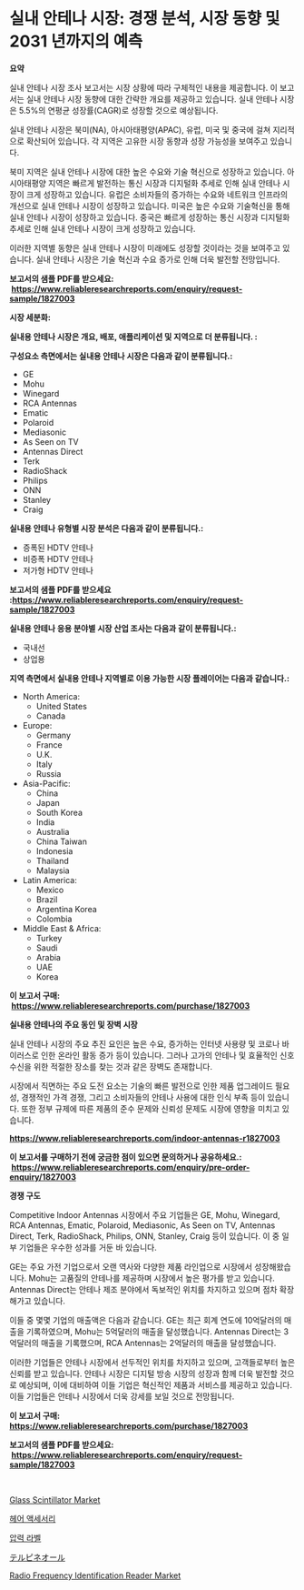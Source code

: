 <p><h1>실내 안테나 시장: 경쟁 분석, 시장 동향 및 2031 년까지의 예측</h1></p><p><strong>요약</strong></p>
<p><p>실내 안테나 시장 조사 보고서는 시장 상황에 따라 구체적인 내용을 제공합니다. 이 보고서는 실내 안테나 시장 동향에 대한 간략한 개요를 제공하고 있습니다. 실내 안테나 시장은 5.5%의 연평균 성장률(CAGR)로 성장할 것으로 예상됩니다.</p><p>실내 안테나 시장은 북미(NA), 아시아태평양(APAC), 유럽, 미국 및 중국에 걸쳐 지리적으로 확산되어 있습니다. 각 지역은 고유한 시장 동향과 성장 가능성을 보여주고 있습니다.</p><p>북미 지역은 실내 안테나 시장에 대한 높은 수요와 기술 혁신으로 성장하고 있습니다. 아시아태평양 지역은 빠르게 발전하는 통신 시장과 디지털화 추세로 인해 실내 안테나 시장이 크게 성장하고 있습니다. 유럽은 소비자들의 증가하는 수요와 네트워크 인프라의 개선으로 실내 안테나 시장이 성장하고 있습니다. 미국은 높은 수요와 기술혁신을 통해 실내 안테나 시장이 성장하고 있습니다. 중국은 빠르게 성장하는 통신 시장과 디지털화 추세로 인해 실내 안테나 시장이 크게 성장하고 있습니다.</p><p>이러한 지역별 동향은 실내 안테나 시장이 미래에도 성장할 것이라는 것을 보여주고 있습니다. 실내 안테나 시장은 기술 혁신과 수요 증가로 인해 더욱 발전할 전망입니다.</p></p>
<p><strong>보고서의 샘플 PDF를 받으세요: &nbsp;<a href="https://www.reliableresearchreports.com/enquiry/request-sample/1827003">https://www.reliableresearchreports.com/enquiry/request-sample/1827003</a></strong></p>
<p><strong>시장 세분화:</strong></p>
<p><strong> 실내용 안테나 시장은 개요, 배포, 애플리케이션 및 지역으로 더 분류됩니다. :</strong></p>
<p><strong>구성요소 측면에서는 실내용 안테나 시장은 다음과 같이 분류됩니다.:</strong></p>
<p><ul><li>GE</li><li>Mohu</li><li>Winegard</li><li>RCA Antennas</li><li>Ematic</li><li>Polaroid</li><li>Mediasonic</li><li>As Seen on TV</li><li>Antennas Direct</li><li>Terk</li><li>RadioShack</li><li>Philips</li><li>ONN</li><li>Stanley</li><li>Craig</li></ul></p>
<p><strong> 실내용 안테나 유형별 시장 분석은 다음과 같이 분류됩니다.:</strong></p>
<p><ul><li>증폭된 HDTV 안테나</li><li>비증폭 HDTV 안테나</li><li>저가형 HDTV 안테나</li></ul></p>
<p><strong>보고서의 샘플 PDF를 받으세요 :<a href="https://www.reliableresearchreports.com/enquiry/request-sample/1827003">https://www.reliableresearchreports.com/enquiry/request-sample/1827003</a></strong></p>
<p><strong> 실내용 안테나 응용 분야별 시장 산업 조사는 다음과 같이 분류됩니다.:</strong></p>
<p><ul><li>국내선</li><li>상업용</li></ul></p>
<p><strong>지역 측면에서 실내용 안테나 지역별로 이용 가능한 시장 플레이어는 다음과 같습니다.:</strong></p>
<p><ul>
    <li>
        North America:
        <ul>
            <li>United States</li>
            <li>Canada</li>
        </ul>
    </li>
    <li>
        Europe:
        <ul>
            <li>Germany</li>
            <li>France</li>
            <li>U.K.</li>
            <li>Italy</li>
            <li>Russia</li>
        </ul>
    </li>
    <li>
        Asia-Pacific:
        <ul>
            <li>China</li>
            <li>Japan</li>
            <li>South Korea</li>
            <li>India</li>
            <li>Australia</li>
            <li>China Taiwan</li>
            <li>Indonesia</li>
            <li>Thailand</li>
            <li>Malaysia</li>
        </ul>
    </li>
    <li>
        Latin America:
        <ul>
            <li>Mexico</li>
            <li>Brazil</li>
            <li>Argentina Korea</li>
            <li>Colombia</li>
        </ul>
    </li>
    <li>
        Middle East & Africa:
        <ul>
            <li>Turkey</li>
            <li>Saudi</li>
            <li>Arabia</li>
            <li>UAE</li>
            <li>Korea</li>
        </ul>
    </li>
    </ul></p>
<p><strong>이 보고서 구매: &nbsp;<a href="https://www.reliableresearchreports.com/purchase/1827003">https://www.reliableresearchreports.com/purchase/1827003</a></strong></p>
<p><strong>실내용 안테나의 주요 동인 및 장벽 시장</strong></p>
<p><p>실내 안테나 시장의 주요 추진 요인은 높은 수요, 증가하는 인터넷 사용량 및 코로나 바이러스로 인한 온라인 활동 증가 등이 있습니다. 그러나 고가의 안테나 및 효율적인 신호 수신을 위한 적절한 장소를 찾는 것과 같은 장벽도 존재합니다.</p><p>시장에서 직면하는 주요 도전 요소는 기술의 빠른 발전으로 인한 제품 업그레이드 필요성, 경쟁적인 가격 경쟁, 그리고 소비자들의 안테나 사용에 대한 인식 부족 등이 있습니다. 또한 정부 규제에 따른 제품의 준수 문제와 신뢰성 문제도 시장에 영향을 미치고 있습니다.</p></p>
<p><strong><a href="https://www.reliableresearchreports.com/indoor-antennas-r1827003">https://www.reliableresearchreports.com/indoor-antennas-r1827003</a></strong></p>
<p><strong>이 보고서를 구매하기 전에 궁금한 점이 있으면 문의하거나 공유하세요.: &nbsp;<a href="https://www.reliableresearchreports.com/enquiry/pre-order-enquiry/1827003">https://www.reliableresearchreports.com/enquiry/pre-order-enquiry/1827003</a></strong></p>
<p><strong>경쟁 구도</strong></p>
<p><p>Competitive Indoor Antennas 시장에서 주요 기업들은 GE, Mohu, Winegard, RCA Antennas, Ematic, Polaroid, Mediasonic, As Seen on TV, Antennas Direct, Terk, RadioShack, Philips, ONN, Stanley, Craig 등이 있습니다. 이 중 일부 기업들은 우수한 성과를 거둔 바 있습니다.</p><p>GE는 주요 가전 기업으로서 오랜 역사와 다양한 제품 라인업으로 시장에서 성장해왔습니다. Mohu는 고품질의 안테나를 제공하며 시장에서 높은 평가를 받고 있습니다. Antennas Direct는 안테나 제조 분야에서 독보적인 위치를 차지하고 있으며 점차 확장해가고 있습니다.</p><p>이들 중 몇몇 기업의 매출액은 다음과 같습니다. GE는 최근 회계 연도에 10억달러의 매출을 기록하였으며, Mohu는 5억달러의 매출을 달성했습니다. Antennas Direct는 3억달러의 매출을 기록했으며, RCA Antennas는 2억달러의 매출을 달성했습니다.</p><p>이러한 기업들은 안테나 시장에서 선두적인 위치를 차지하고 있으며, 고객들로부터 높은 신뢰를 받고 있습니다. 안테나 시장은 디지털 방송 시장의 성장과 함께 더욱 발전할 것으로 예상되며, 이에 대비하여 이들 기업은 혁신적인 제품과 서비스를 제공하고 있습니다. 이들 기업들은 안테나 시장에서 더욱 강세를 보일 것으로 전망됩니다.</p></p>
<p><strong>이 보고서 구매: &nbsp; <a href="https://www.reliableresearchreports.com/purchase/1827003">https://www.reliableresearchreports.com/purchase/1827003</a></strong></p>
<p><strong>보고서의 샘플 PDF를 받으세요: &nbsp;<a href="https://www.reliableresearchreports.com/enquiry/request-sample/1827003">https://www.reliableresearchreports.com/enquiry/request-sample/1827003</a></strong><strong></strong></p>
<p>&nbsp;</p>
<p><p><a href="https://issuu.com/reportprime-2/docs/glass-scintillator-market-size-2030.pptx">Glass Scintillator Market</a></p><p><a href="https://github.com/TobyKub4685/Market-Research-Report-List-1/blob/main/685128021089.md">헤어 액세서리</a></p><p><a href="https://github.com/mpodehpw07370073/Market-Research-Report-List-1/blob/main/831799921088.md">압력 라벨</a></p><p><a href="https://github.com/SantosDicki04/Market-Research-Report-List-1/blob/main/317661923101.md">テルピネオール</a></p><p><a href="https://chivalrous-flock-a86.notion.site/Radio-Frequency-Identification-Reader-Market-Size-and-Market-Trends-Complete-Industry-Overview-202-19d9327f602d4123b26f9361d34f856d">Radio Frequency Identification Reader Market</a></p></p>